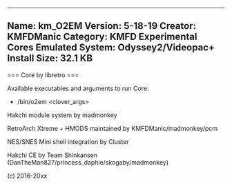-----------------------
Name: km_O2EM
Version: 5-18-19
Creator: KMFDManic
Category: KMFD Experimental Cores
Emulated System: Odyssey2/Videopac+
Install Size: 32.1 KB
-----------------------
=== Core by libretro ===

Available executables and arguments to run Core:
- /bin/o2em <rom> <clover_args>

Hakchi module system by madmonkey

RetroArch Xtreme + HMODS maintained by KMFDManic/madmonkey/pcm

NES/SNES Mini shell integration by Cluster

Hakchi CE by Team Shinkansen (DanTheMan827/princess_daphie/skogaby/madmonkey)

(c) 2016-20xx
